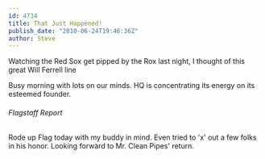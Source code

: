 ```yaml
---
id: 4734
title: That Just Happened!
publish_date: "2010-06-24T19:46:36Z"
author: Steve
---
```

  
Watching the Red Sox get pipped by the Rox last night, I thought of this great Will Ferrell line

Busy morning with lots on our minds. HQ is concentrating its energy on its esteemed founder.

###### Flagstaff Report

Rode up Flag today with my buddy in mind. Even tried to 'x' out a few folks in his honor. Looking forward to Mr. Clean Pipes' return.
